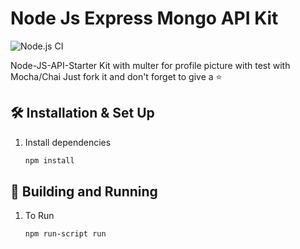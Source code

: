 # Node Js Express Mongo API Kit
![Node.js CI](https://github.com/prkhrv/Node-Js-Express-Mongo-API-Kit/workflows/Node.js%20CI/badge.svg)

Node-JS-API-Starter Kit with multer for profile picture with test with Mocha/Chai
Just fork it and
don't forget to give a :star:

## 🛠 Installation & Set Up

1. Install dependencies
   ```sh
   npm install
   ```
## 🚀 Building and Running

1. To Run

   ```sh
   npm run-script run
   ```   
